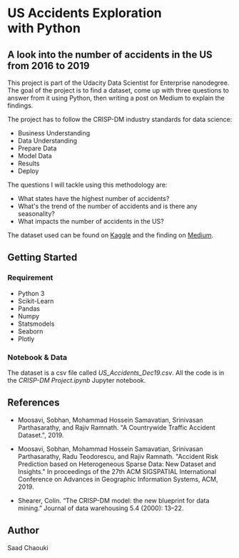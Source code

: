 # US Accidents Exploration with Python
## A look into the number of accidents in the US from 2016 to 2019


This project is part of the Udacity Data Scientist for Enterprise nanodegree. The goal of the project is to find a dataset, come up with three questions to answer from it using Python, then writing a post on Medium to explain the findings.

The project has to follow the CRISP-DM industry standards for data science:

* Business Understanding 
* Data Understanding
* Prepare Data
* Model Data
* Results
* Deploy

The questions I will tackle using this methodology are:

* What states have the highest number of accidents?
* What's the trend of the number of accidents and is there any seasonality?
* What impacts the number of accidents in the US?

The dataset used can be found on [Kaggle](https://www.kaggle.com/sobhanmoosavi/us-accidents/data) and the finding on [Medium](https://medium.com/@sd.chaouki/us-car-accidents-exploration-with-python-e0dd4d458a3d). 


## Getting Started

### Requirement

* Python 3
* Scikit-Learn
* Pandas
* Numpy
* Statsmodels
* Seaborn
* Plotly

### Notebook & Data

The dataset is a csv file called *US_Accidents_Dec19.csv*. All the code is in the *CRISP-DM Project.ipynb* Jupyter notebook.

## References
* Moosavi, Sobhan, Mohammad Hossein Samavatian, Srinivasan Parthasarathy, and Rajiv Ramnath. "A Countrywide Traffic Accident Dataset.", 2019.


* Moosavi, Sobhan, Mohammad Hossein Samavatian, Srinivasan Parthasarathy, Radu Teodorescu, and Rajiv Ramnath. "Accident Risk Prediction based on Heterogeneous Sparse Data: New Dataset and Insights." In proceedings of the 27th ACM SIGSPATIAL International Conference on Advances in Geographic Information Systems, ACM, 2019.

* Shearer, Colin. “The CRISP-DM model: the new blueprint for data mining.” Journal of data warehousing 5.4 (2000): 13–22.

## Author
Saad Chaouki

